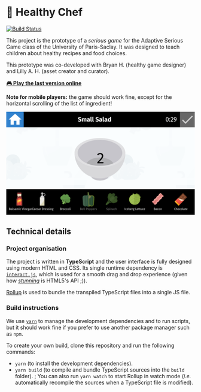 # 🥗 Healthy Chef 

[![Build Status](https://travis-ci.com/Daru13/psud-serious-cooking-game.svg?token=k9rdEMrtfsRy2L9s8psg&branch=master)](https://travis-ci.com/Daru13/psud-serious-cooking-game)

This project is the prototype of a _serious game_ for the Adaptive Serious Game class of the University of Paris-Saclay.
It was designed to teach children about healthy recipes and food choices.

This prototype was co-developed with Bryan H. (healthy game designer) and Lilly A. H. (asset creator and curator).

**[🎮 Play the last version online](https://daru13.github.io/psud-serious-cooking-game/html)**

**Note for mobile players:** the game should work fine, except for the horizontal scrolling of the list of ingredient!

![Screenshot](misc/screenshot.png)


## Technical details

### Project organisation

The project is written in **TypeScript** and the user interface is fully designed using modern HTML and CSS.
Its single runtime dependency is [`interact.js`](https://interactjs.io/), which is used for a smooth drag and drop experience (given how [_stunning_](https://www.quirksmode.org/blog/archives/2009/09/the_html5_drag.html) is HTML5's API ;)).

[Rollup](https://rollupjs.org/guide/en/) is used to bundle the transpiled TypeScript files into a single JS file.


### Build instructions

We use [`yarn`](http://yarnpkg.com) to manage the development dependencies and to run scripts, but it should work fine if you prefer to use another package manager such as `npm`.

To create your own build, clone this repository and run the following commands:
- `yarn` (to install the development dependencies).
- `yarn build` (to compile and bundle TypeScript sources into the `build` folder).
;
You can also run `yarn watch` to start Rollup in watch mode (_i.e._ automatically recompile the sources when a TypeScript file is modified).